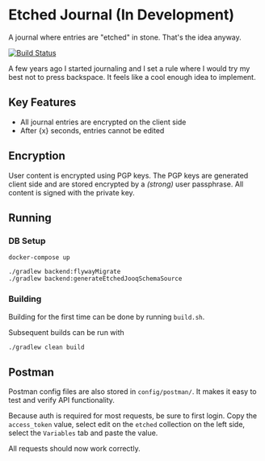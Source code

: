 # Etched Journal (In Development)
A journal where entries are "etched" in stone. That's the idea anyway.

[![Build Status](https://travis-ci.org/yaseenkadir/etchedjournal.svg?branch=master)](https://travis-ci.org/yaseenkadir/etchedjournal)

A few years ago I started journaling and I set a rule where I would try my best not to press
backspace. It feels like a cool enough idea to implement.

## Key Features
* All journal entries are encrypted on the client side
* After {x} seconds, entries cannot be edited

## Encryption
User content is encrypted using PGP keys. The PGP keys are generated client side and are stored 
encrypted by a *(strong)* user passphrase. All content is signed with the private key.

## Running
### DB Setup
```
docker-compose up

./gradlew backend:flywayMigrate
./gradlew backend:generateEtchedJooqSchemaSource
```

### Building
Building for the first time can be done by running `build.sh`.

Subsequent builds can be run with
```bash
./gradlew clean build
```

## Postman
Postman config files are also stored in `config/postman/`. It makes it easy to test and verify API
functionality.

Because auth is required for most requests, be sure to first login. Copy the `access_token` value, 
select edit on the `etched` collection on the left side, select the `Variables` tab and paste the
value.

All requests should now work correctly.
